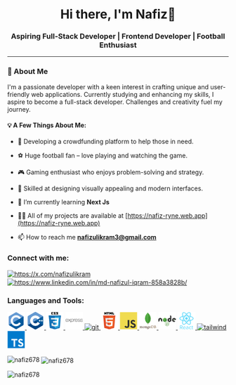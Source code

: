 <h1 align="center">Hi there, I'm Nafiz👋</h1>
<h3 align="center">Aspiring Full-Stack Developer | Frontend Developer | Football Enthusiast</h3>


---

### 🌟 About Me
I'm a passionate developer with a keen interest in crafting unique and user-friendly web applications. Currently studying and enhancing my skills, I aspire to become a full-stack developer. Challenges and creativity fuel my journey. 

#### 💡 A Few Things About Me:
- 🚀 Developing a crowdfunding platform to help those in need.
- ⚽ Huge football fan – love playing and watching the game.
- 🎮 Gaming enthusiast who enjoys problem-solving and strategy.
- 🎨 Skilled at designing visually appealing and modern interfaces.

- 🌱 I’m currently learning **Next Js**

- 👨‍💻 All of my projects are available at [https://nafiz-ryne.web.app](https://nafiz-ryne.web.app)

- 📫 How to reach me **nafizulikram3@gmail.com**

<h3 align="left">Connect with me:</h3>
<p align="left">
<a href="https://twitter.com/https://x.com/nafizulikram" target="blank"><img align="center" src="https://raw.githubusercontent.com/rahuldkjain/github-profile-readme-generator/master/src/images/icons/Social/twitter.svg" alt="https://x.com/nafizulikram" height="30" width="40" /></a>
<a href="https://linkedin.com/in/https://www.linkedin.com/in/md-nafizul-iqram-858a3828b/" target="blank"><img align="center" src="https://raw.githubusercontent.com/rahuldkjain/github-profile-readme-generator/master/src/images/icons/Social/linked-in-alt.svg" alt="https://www.linkedin.com/in/md-nafizul-iqram-858a3828b/" height="30" width="40" /></a>
</p>

<h3 align="left">Languages and Tools:</h3>
<p align="left"> <a href="https://www.cprogramming.com/" target="_blank" rel="noreferrer"> <img src="https://raw.githubusercontent.com/devicons/devicon/master/icons/c/c-original.svg" alt="c" width="40" height="40"/> </a> <a href="https://www.w3schools.com/cpp/" target="_blank" rel="noreferrer"> <img src="https://raw.githubusercontent.com/devicons/devicon/master/icons/cplusplus/cplusplus-original.svg" alt="cplusplus" width="40" height="40"/> </a> <a href="https://www.w3schools.com/css/" target="_blank" rel="noreferrer"> <img src="https://raw.githubusercontent.com/devicons/devicon/master/icons/css3/css3-original-wordmark.svg" alt="css3" width="40" height="40"/> </a> <a href="https://expressjs.com" target="_blank" rel="noreferrer"> <img src="https://raw.githubusercontent.com/devicons/devicon/master/icons/express/express-original-wordmark.svg" alt="express" width="40" height="40"/> </a> <a href="https://git-scm.com/" target="_blank" rel="noreferrer"> <img src="https://www.vectorlogo.zone/logos/git-scm/git-scm-icon.svg" alt="git" width="40" height="40"/> </a> <a href="https://www.w3.org/html/" target="_blank" rel="noreferrer"> <img src="https://raw.githubusercontent.com/devicons/devicon/master/icons/html5/html5-original-wordmark.svg" alt="html5" width="40" height="40"/> </a> <a href="https://developer.mozilla.org/en-US/docs/Web/JavaScript" target="_blank" rel="noreferrer"> <img src="https://raw.githubusercontent.com/devicons/devicon/master/icons/javascript/javascript-original.svg" alt="javascript" width="40" height="40"/> </a> <a href="https://www.mongodb.com/" target="_blank" rel="noreferrer"> <img src="https://raw.githubusercontent.com/devicons/devicon/master/icons/mongodb/mongodb-original-wordmark.svg" alt="mongodb" width="40" height="40"/> </a> <a href="https://nodejs.org" target="_blank" rel="noreferrer"> <img src="https://raw.githubusercontent.com/devicons/devicon/master/icons/nodejs/nodejs-original-wordmark.svg" alt="nodejs" width="40" height="40"/> </a> <a href="https://reactjs.org/" target="_blank" rel="noreferrer"> <img src="https://raw.githubusercontent.com/devicons/devicon/master/icons/react/react-original-wordmark.svg" alt="react" width="40" height="40"/> </a> <a href="https://tailwindcss.com/" target="_blank" rel="noreferrer"> <img src="https://www.vectorlogo.zone/logos/tailwindcss/tailwindcss-icon.svg" alt="tailwind" width="40" height="40"/> </a> <a href="https://www.typescriptlang.org/" target="_blank" rel="noreferrer"> <img src="https://raw.githubusercontent.com/devicons/devicon/master/icons/typescript/typescript-original.svg" alt="typescript" width="40" height="40"/> </a> </p>

<p><img align="left" src="https://github-readme-stats.vercel.app/api/top-langs?username=nafiz678&show_icons=true&locale=en&layout=compact" alt="nafiz678" /></p>

<p>&nbsp;<img align="center" src="https://github-readme-stats.vercel.app/api?username=nafiz678&show_icons=true&locale=en" alt="nafiz678" /></p>

<p><img align="center" src="https://github-readme-streak-stats.herokuapp.com/?user=nafiz678&" alt="nafiz678" /></p>
